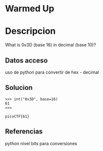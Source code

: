 # Warmed Up


# Descripcion
What is 0x3D (base 16) in decimal (base 10)?

## Datos acceso
uso de python para convertir de hex - decimal

## Solucion
```shell
>>> int("0x3D", base=16)
61
>>> 

picoCTF{61}
```

## Referencias

python nivel bits para conversiones